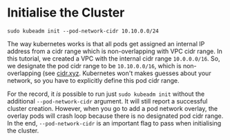 # Initialise the Cluster
```
sudo kubeadm init --pod-network-cidr 10.10.0.0/24
```

The way kubernetes works is that all pods get assigned an internal IP address from a cidr range which is non-overlapping with VPC cidr range. In this tutorial, we created a VPC with the internal cidr range `10.0.0.0/16`. So, we designate the pod cidr range to be `10.10.0.0/16`, which is non-overlapping (see [cidr.xyz](https://cidr.xyz/). Kubernetes won't makes guesses about your network, so you have to explicitly define this pod cidr range.

For the record, it _is_ possible to run just `sudo kubeadm init` without the additional `--pod-network-cidr` argument. It will still report a successful cluster creation. However, when you go to add a pod network overlay, the overlay pods will crash loop because there is no designated pod cidr range. In the end, `--pod-network-cidr` is an important flag to pass when initialising the cluster.
